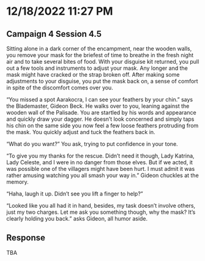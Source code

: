 # 12/18/2022 11:27 PM
## Campaign 4 Session 4.5

Sitting alone in a dark corner of the encampment, near the wooden walls, you remove your mask for the briefest of time to breathe in the fresh night air and to take several bites of food. With your disguise kit returned, you pull out a few tools and instruments to adjust your mask.  Any longer and the mask might have cracked or the strap broken off.  After making some adjustments to your disguise, you put the mask back on, a sense of comfort in spite of the discomfort comes over you.

“You missed a spot Aarakocra, I can see your feathers by your chin.” says the Blademaster, Gideon Beck.  He walks over to you, leaning against the wooden wall of the Palisade.  You are startled by his words and appearance and quickly draw your dagger.  He doesn’t look concerned and simply taps his chin on the same side you now feel a few loose feathers protruding from the mask.  You quickly adjust and tuck the feathers back in.

“What do you want?” You ask, trying to put confidence in your tone.

“To give you my thanks for the rescue.  Didn’t need it though, Lady Katrina, Lady Celeste, and I were in no danger from those elves.  But if we acted, it was possible one of the villagers might have been hurt.  I must admit it was rather amusing watching you all smash your way in.”  Gideon chuckles at the memory.

“Haha, laugh it up.  Didn’t see you lift a finger to help?”

“Looked like you all had it in hand, besides, my task doesn’t involve others, just my two charges.  Let me ask you something though, why the mask? It’s clearly holding you back.” asks Gideon, all humor aside.

## Response
TBA
